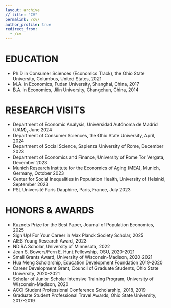```yaml
---
layout: archive
// title: "CV"
permalink: /cv/
author_profile: true
redirect_from:
  - /cv
---
```


<!--
{% include base_path %}

[*Resume PDF*](http://emmazai.github.io/files/cv_update.pdf)
-->


EDUCATION
======
* Ph.D in Consumer Sciences (Economics Track), the Ohio State University, Columbus, United States, 2021
* M.A. in Economics, Fudan University, Shanghai, China, 2017
* B.A. in Economics, Jilin University, Changchun, China, 2014

RESEARCH VISITS
======
* Department of Economic Analysis, Universidad Autónoma de Madrid (UAM), June 2024
* Department of Consumer Sciences, the Ohio State University, April, 2024
* Department of Social Science, Sapienza University of Rome, December 2023
* Department of Economics and Finance, University of Rome Tor Vergata, December 2023
* Munich Research Institute for the Economics of Aging (MEA), Munich, Germany, October 2023
* Center for Social Inequalities in Population Health, University of Helsinki, September 2023
* PSL Université Paris Dauphine, Paris, France, July 2023

HONORS & AWARDS
======
* Kuznets Prize for the Best Paper, Journal of Population Economics, 2025
* Sign Up! For Your Career in Max Planck Society Scholar, 2025
* AIES Young Research Award, 2023
* NDIRA Scholar, University of Minnesota, 2022
* Jean S. Bowers/Fern E. Hunt Fellowship, OSU, 2020-2021
* Small Grants Award, University of Wisconsin-Madison, 2020-2021 
* Hua Meng Scholarship, Education Development Foundation 2019-2020 
* Career Development Grant, Council of Graduate Students, Ohio State University, 2020-2021
* Scholar of Junior Scholar Intensive Training Program, University of Wisconsin-Madison, 2020
* ACCI Student Professional Conference Scholarship, 2018, 2019
* Graduate Student Professional Travel Awards, Ohio State University, 2017-2019



  

  
  
